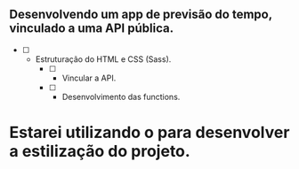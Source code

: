 ## Desenvolvendo um app de previsão do tempo, vinculado a uma API pública. 

- [ ] - Estruturação do HTML e CSS (Sass). 
    - [ ] - Vincular a API. 
    - [ ] - Desenvolvimento das functions. 

## 
Estarei utilizando o <Sass> para desenvolver a estilização do projeto.  
=======
    
